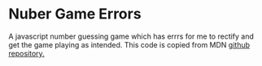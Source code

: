 # Nuber Game Errors
 A javascript number guessing game which has errrs for me to rectify and get the game playing as intended.
 This code is copied from MDN [github repository.][def]

[def]: https://github.com/mdn/learning-area/blob/main/javascript/introduction-to-js-1/troubleshooting/number-game-errors.html